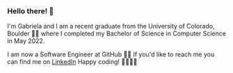 ### Hello there! 👋

<!--
**ramirez-gabriela27/ramirez-gabriela27** is a ✨ _special_ ✨ repository because its `README.md` (this file) appears on your GitHub profile.

Here are some ideas to get you started:

- 🔭 I’m currently working on ...
- 🌱 I’m currently learning ...
- 👯 I’m looking to collaborate on ...
- 🤔 I’m looking for help with ...
- 💬 Ask me about ...
- 📫 How to reach me: ...
- 😄 Pronouns: ...
- ⚡ Fun fact: ...
-->

I'm Gabriela and I am a recent graduate from the University of Colorado, Boulder 💛🖤 where I completed my Bachelor of Science in Computer Science in May 2022.

I am now a Software Engineer at GitHub 🐱‍💻 If you'd like to reach me you can find me on [LinkedIn](https://www.linkedin.com/in/gabriela-tolosa-ramirez/) 
Happy coding! 👩🏽‍💻🙌
